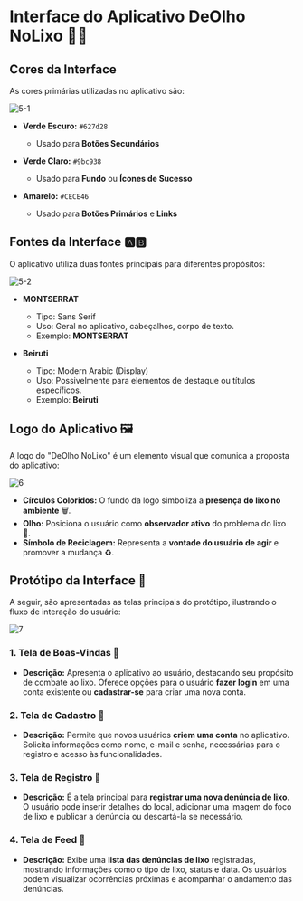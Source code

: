 # Interface do Aplicativo DeOlho NoLixo 🎨✨
## Cores da Interface 

As cores primárias utilizadas no aplicativo são:

![5-1](https://github.com/user-attachments/assets/705df5ac-2937-4032-852c-575807f6c3c3)


*   **Verde Escuro:** `#627d28`
    *   Usado para **Botões Secundários**

*   **Verde Claro:** `#9bc938`
    *   Usado para **Fundo** ou **Ícones de Sucesso**

*   **Amarelo:** `#CECE46`
    *   Usado para **Botões Primários** e **Links**
    
## Fontes da Interface 🅰️🅱️

O aplicativo utiliza duas fontes principais para diferentes propósitos:

![5-2](https://github.com/user-attachments/assets/99bfa9dc-156d-4781-9d97-8677b55e0426)


*   **MONTSERRAT**
    *   Tipo: Sans Serif
    *   Uso: Geral no aplicativo, cabeçalhos, corpo de texto.
    *   Exemplo: **MONTSERRAT**

*   **Beiruti**
    *   Tipo: Modern Arabic (Display)
    *   Uso: Possivelmente para elementos de destaque ou títulos específicos.
    *   Exemplo: **Beiruti**

## Logo do Aplicativo 🖼️

A logo do "DeOlho NoLixo" é um elemento visual que comunica a proposta do aplicativo: 

![6](https://github.com/user-attachments/assets/3ff8bcb3-3ab1-4284-b767-5d4b3a9b242c)

*   **Círculos Coloridos:** O fundo da logo simboliza a **presença do lixo no ambiente** 🗑️.
*   **Olho:** Posiciona o usuário como **observador ativo** do problema do lixo 👀.
*   **Símbolo de Reciclagem:** Representa a **vontade do usuário de agir** e promover a mudança ♻️.

## Protótipo da Interface 📱

A seguir, são apresentadas as telas principais do protótipo, ilustrando o fluxo de interação do usuário:

![7](https://github.com/user-attachments/assets/9230e694-1dda-41b0-8d75-9a9726d371ae)

### 1. Tela de Boas-Vindas 👋
*   **Descrição:** Apresenta o aplicativo ao usuário, destacando seu propósito de combate ao lixo. Oferece opções para o usuário **fazer login** em uma conta existente ou **cadastrar-se** para criar uma nova conta.

### 2. Tela de Cadastro 📝
*   **Descrição:** Permite que novos usuários **criem uma conta** no aplicativo. Solicita informações como nome, e-mail e senha, necessárias para o registro e acesso às funcionalidades.

### 3. Tela de Registro 📍
*   **Descrição:** É a tela principal para **registrar uma nova denúncia de lixo**. O usuário pode inserir detalhes do local, adicionar uma imagem do foco de lixo e publicar a denúncia ou descartá-la se necessário.

### 4. Tela de Feed 📰
*   **Descrição:** Exibe uma **lista das denúncias de lixo** registradas, mostrando informações como o tipo de lixo, status e data. Os usuários podem visualizar ocorrências próximas e acompanhar o andamento das denúncias.
